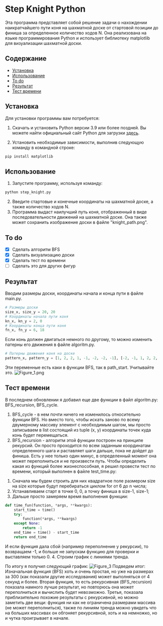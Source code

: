# Step Knight Python
Эта программа представляет собой решение задачи о нахождении наикратчайшего пути коня на шахматной доске от стартовой позиции до финиша за определенное количество ходов N. Она реализована на языке программирования Python и использует библиотеку matplotlib для визуализации шахматной доски.

## Содержание
- [Установка](#установка)
- [Использование](#Использование)
- [To do](#to-do)
- [Результат](#результат)
- [Тест времени](#тест-времени)

## Установка
Для установки программы вам потребуется:

1. Скачать и установить Python версии 3.9 или более поздней. Вы можете найти официальный сайт Python для загрузки [здесь](https://www.python.org/downloads/).

2. Установить необходимые зависимости, выполнив следующую команду в командной строке:
```bash
pip install matplotlib
```

## Использование
1. Запустите программу, используя команду:
```bash
python step_knight.py
```
2. Введите стартовые и конечные координаты на шахматной доске, а также количество ходов N.
3. Программа выдаст наилучший путь коня, отображенный в виде последовательности движений на шахматной доске. Она также 
может сохранить изображение доски в файле "knight_path.png".

## To do
- [x] Сделать алгоритм BFS
- [x] Сделать визуализацию доски
- [x] Сделать тест по времени
- [ ] Сделать это для других фигур

## Результат
Вводим размеры доски, координаты начала и конца пути в файле main.py.
```python
# Размеры доски
size_x, size_y = 20, 20
# Координаты начала пути коня
kn_x, kn_y = 2, 0
# Координаты конца пути коня
fn_x, fn_y = 6, 18
```
Если конь должен двигаться немного по другому, то можно изменить патерны его движения в файле algoritm.py.
```python
# Патерны движения коня на доске
pattern_x, pattern_y = [1, 2, 2, 1, -1, -2, -2, -1], [-2, -1, 1, 2, 2, 1, -1, -2]
```
Эти переменные есть каки в функции BFS, так в path_start. Учитывайте это.
![Figure_1.png](https://github.com/SerKin0/Step_Knight_Python/assets/71343548/0773a74d-bf35-4612-b0cd-1ba02007ddac)

## Тест времени
В последнем обновлении я добавил еще две функции в файл algoritm.py: BFS_recursion, BFS_cycle. 
1) BFS_cycle - в нем почти ничего не изменилось относительно функции BFS. Но вместо того, чтобы искать заново
   по всему двумерному массиву элемент с необходимым шагом, мы просто записываем в list состоящий из tuple (x, y) 
   координаты точек куда конь будет перемещаться.
2) BFS_recursion - алгоритм этой функции построен на принципе рекурсий. Он просто проходится по всем заданным 
   координатам определенного шага и раставляет шаги дальше, пока не дойдет до финиша. Есть у нее только один минус, 
   в определенный момент она может переполниться и не произвести путь.
Чтобы определить какая из функций более жизнеспособная, я решил провести тест по времени, который выполнен в файле 
   test_time.py:
1. Сначала мы будем строить для них квадратное поле размером size на size которые будут перебираться циклом for от 6 
   до n числа;
2. Устанавливаем старт в точке 0, 0, а точку финиша в size-1, size-1;
3. Дальше просто замеряем время выполнения функции:
```python
def time_fun(function, *args, **kwargs):
    start_time = time()
    try:
        function(*args, **kwargs)
    except None:
        return -1
    end_time = time() - start_time
    return end_time
```
И если функция дала сбой (например переполнение у рекурсии), то возвращаем -1, и больше не запускам функцию для 
проверки и выставляем только 0.
4. Строим график с линиями тренда.

По итогу я получил следующий график:
![Figure_3](https://github.com/SerKin0/Step_Knight_Python/assets/71343548/39a42b26-2168-42b4-88cc-2c6e372e1e41)
Подведем итог:
Изначальная функция (BFS) хоть и очень простая, но уже на размерах за 300 (как показали другие исследования) может 
выполняться от 4 секунд и более.
Вторая функция, то есть рекурсивная (BFS_recursion) показала намного лучше результат, но повторюсь она может 
переполниться и вычислить будет невозможно.
Третья, показала приблизительно похожие результаты с рекурсивной, но можно заметить две вещи: функция ни как не 
ограничена размерами массива (не может переполниться), также по линиям тренда можно увидеть что на больших массивах 
он обгоняет рекурсивной, хоть и на немножко, но и чутка проигрывает в начале.
